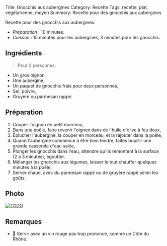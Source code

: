 Title: Gnocchis aux aubergines
Category: Recette
Tags: recette, plat, végétarienne, moyen
Summary: Recette pour des gnocchis aux aubergines

Recette pour des gnocchis aux aubergines.

- *Préparation* : 10 minutes.
- *Cuisson* : 15 minutes pour les aubergines, 3 minutes pour les gnocchis.

## Ingrédients
> Pour 2 personnes.

- Un gros oignon,
- Une aubergine,
- Un paquet de gnocchis frais pour deux personnes,
- Sel, poivre,
- Gruyère ou parmesan rappé.

## Préparation
1. Couper l'oignon en petit morceau,
2. Dans une poêle, faire revenir l'oignon dans de l'huile d'olive à feu doux,
3. Éplucher l'aubergine, la couper en morceau, et la rajouter dans la poêle,
4. Quand l'aubergine commence à être bien tendre, faites bouillir une grande casserole d'eau salée,
5. Plonger les gnocchis dans l'eau, attendre qu'ils remontent à la surface (2 à 3 minutes), égoutter.
6. Mélanger les gnocchis aux légumes, laisser le tout chauffer quelques minutes à la poêle,
7. Server chaud, avec du parmesan rappé ou de gruyère rappé selon les goûts.

## Photo
[![TODO]({filename}images/blank.png)](#)

## Remarques
- :wine_glass: Servir avec un vin rouge pas trop prononcé, comme un Côte du Rhône.
